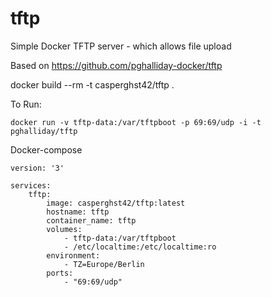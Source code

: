 # tftp
Simple Docker TFTP server - which allows file upload

Based on https://github.com/pghalliday-docker/tftp

docker build --rm -t casperghst42/tftp .

To Run:
```
docker run -v tftp-data:/var/tftpboot -p 69:69/udp -i -t pghalliday/tftp
```

Docker-compose
```
version: '3'

services:
    tftp:
        image: casperghst42/tftp:latest
        hostname: tftp
        container_name: tftp
        volumes:
            - tftp-data:/var/tftpboot
            - /etc/localtime:/etc/localtime:ro
        environment:
            - TZ=Europe/Berlin
        ports:
            - "69:69/udp"
```
